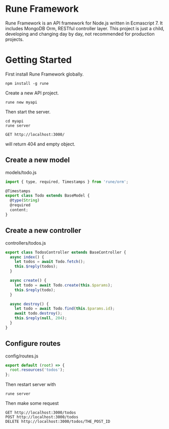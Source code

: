 Rune Framework
==============
Rune Framework is an API framework for Node.js written in Ecmascript 7. It includes MongoDB Orm, RESTful controller layer.
This project is just a child, developing and changing day by day, not recommended for production projects.

# Getting Started

First install Rune Framework globally.
```
npm install -g rune
```

Create a new API project.
```
rune new myapi
```

Then start the server.
```
cd myapi
rune server
```

```
GET http://localhost:3000/
```
will return 404 and empty object.

## Create a new model
models/todo.js
```javascript
import { type, required, Timestamps } from 'rune/orm';

@Timestamps
export class Todo extends BaseModel {
  @type(String)
  @required
  content;
}
```

## Create a new controller
controllers/todos.js
```javascript
export class TodosController extends BaseController {
  async index() {
    let todos = await Todo.fetch();
    this.$reply(todos);
  }

  async create() {
    let todo = await Todo.create(this.$params);
    this.$reply(todo);
  }

  async destroy() {
    let todo = await Todo.find(this.$params.id);
    await todo.destroy();
    this.$reply(null, 204);
  }
}
```

## Configure routes
config/routes.js
```javascript
export default (root) => {
  root.resources('todos');
};
```

Then restart server with
```
rune server
```

Then make some request
```
GET http://localhost:3000/todos
POST http://localhost:3000/todos
DELETE http://localhost:3000/todos/THE_POST_ID
```
